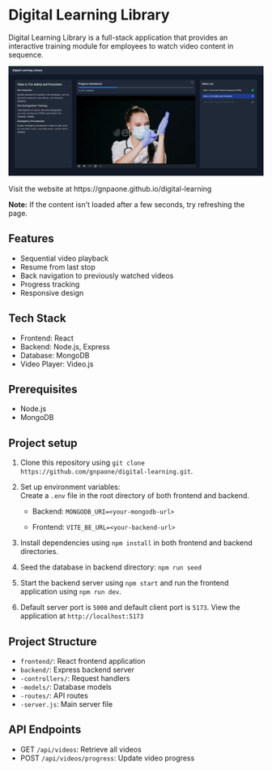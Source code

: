 # Digital Learning Library

Digital Learning Library is a full-stack application that provides an interactive training module for employees to watch video content in sequence.

<p align="center">
  <img src="./assets/sc.png" alt="UI Screenshot">
</p>
Visit the website at https://gnpaone.github.io/digital-learning

**Note:** If the content isn't loaded after a few seconds, try refreshing the page.

## Features

- Sequential video playback
- Resume from last stop
- Back navigation to previously watched videos
- Progress tracking
- Responsive design

## Tech Stack

- Frontend: React
- Backend: Node.js, Express
- Database: MongoDB
- Video Player: Video.js

## Prerequisites

- Node.js
- MongoDB

## Project setup

1. Clone this repository using `git clone https://github.com/gnpaone/digital-learning.git`.

2. Set up environment variables:<br>
Create a `.env` file in the root directory of both frontend and backend.
    - Backend:
    ```MONGODB_URI=<your-mongodb-url>```

    - Frontend:
    ```VITE_BE_URL=<your-backend-url>```

3. Install dependencies using `npm install` in both frontend and backend directories.

4. Seed the database in backend directory:
```npm run seed```

5. Start the backend server using `npm start` and run the frontend application using `npm run dev`.

6. Default server port is `5000` and default client port is `5173`. View the application at
```http://localhost:5173```

## Project Structure

- `frontend/`: React frontend application
- `backend/`: Express backend server
- `-controllers/`: Request handlers
- `-models/`: Database models
- `-routes/`: API routes
- `-server.js`: Main server file

## API Endpoints

- GET `/api/videos`: Retrieve all videos
- POST `/api/videos/progress`: Update video progress
